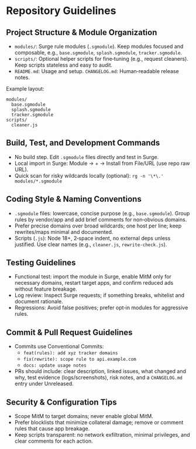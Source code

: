 # Repository Guidelines

## Project Structure & Module Organization
- `modules/`: Surge rule modules (`.sgmodule`). Keep modules focused and composable, e.g., `base.sgmodule`, `splash.sgmodule`, `tracker.sgmodule`.
- `scripts/`: Optional helper scripts for fine‑tuning (e.g., request cleaners). Keep scripts stateless and easy to audit.
- `README.md`: Usage and setup. `CHANGELOG.md`: Human‑readable release notes.

Example layout:
```
modules/
  base.sgmodule
  splash.sgmodule
  tracker.sgmodule
scripts/
  cleaner.js
```

## Build, Test, and Development Commands
- No build step. Edit `.sgmodule` files directly and test in Surge.
- Local import in Surge: Module → + → Install from File/URL (use repo raw URL).
- Quick scan for risky wildcards locally (optional): `rg -n '\*\.' modules/*.sgmodule`

## Coding Style & Naming Conventions
- `.sgmodule` files: lowercase, concise purpose (e.g., `base.sgmodule`). Group rules by vendor/app and add brief comments for non‑obvious domains.
- Prefer precise domains over broad wildcards; one host per line; keep rewrites/maps minimal and documented.
- Scripts (`.js`): Node 18+, 2‑space indent, no external deps unless justified. Use clear names (e.g., `cleaner.js`, `rewrite-check.js`).

## Testing Guidelines
- Functional test: import the module in Surge, enable MitM only for necessary domains, restart target apps, and confirm reduced ads without feature breakage.
- Log review: Inspect Surge requests; if something breaks, whitelist and document rationale.
- Regressions: Avoid false positives; prefer opt‑in modules for aggressive rules.

## Commit & Pull Request Guidelines
- Commits use Conventional Commits:
  - `feat(rules): add xyz tracker domains`
  - `fix(rewrite): scope rule to api.example.com`
  - `docs: update usage notes`
- PRs should include: clear description, linked issues, what changed and why, test evidence (logs/screenshots), risk notes, and a `CHANGELOG.md` entry under Unreleased.

## Security & Configuration Tips
- Scope MitM to target domains; never enable global MitM.
- Prefer blocklists that minimize collateral damage; remove or comment rules that cause app breakage.
- Keep scripts transparent: no network exfiltration, minimal privileges, and clear comments for each action.

